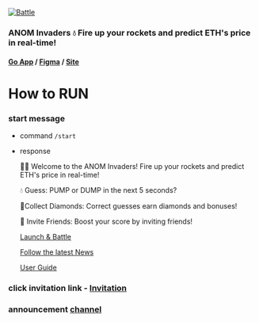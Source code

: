 [![Battle](https://i.imgur.com/0uT7tcH.png)](https://t.me/anom_invaders_bot)

### ANOM Invaders 💧 Fire up your rockets and predict ETH's price in real-time!

#### [Go App](https://t.me/anom_invaders_bot) / [Figma](https://www.figma.com/files/team/1304798509467815113/recents-and-sharing/recently-viewed?fuid=1266391044216882880) / [Site](https://alphanomics.io/)

# How to RUN

### start message

- command `/start`

- response

  👩‍🚀 Welcome to the ANOM Invaders!
  Fire up your rockets and predict ETH's price in real-time!

  💧 Guess: PUMP or DUMP in the next 5 seconds?

  💎Collect Diamonds: Correct guesses earn diamonds and bonuses!

  👥 Invite Friends: Boost your score by inviting friends!

  [Launch & Battle](https://t.me/anom_invaders_bot/ANOM_Invaders)

  [Follow the latest News](https://t.me/anom_invaders_announcements)

  [User Guide](https://docs.alphanomics.io/help/overview/account-plans-and-access/anom-invaders)

### click invitation link - [Invitation](https://t.me/anom_invaders_bot/ANOM_Invaders?startapp=linkCode_7086461598)

### announcement [channel](https://t.me/anom_invaders_announcements)
